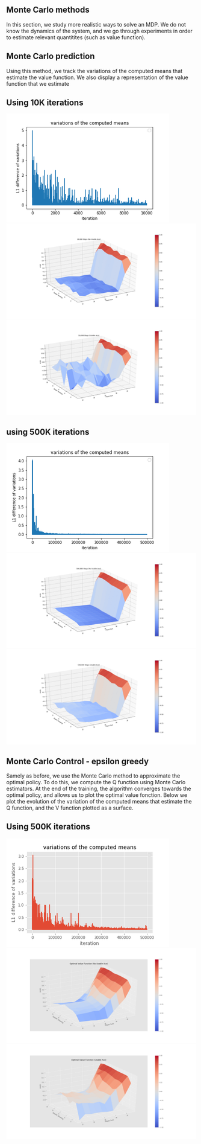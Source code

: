 ## Monte Carlo methods

In this section, we study more realistic ways to solve an MDP. We do not know the dynamics of the system, and we go through experiments in order to estimate relevant quantitites (such as value function).

## Monte Carlo prediction
Using this method, we track the variations of the computed means that estimate the value function. We also display a representation of the value function that we estimate

  ## Using 10K iterations ##

![](https://github.com/simon555/RL/blob/master/MonteCarlo/MonteCarloPrediction/10K_evolutionMean.png)
![](https://github.com/simon555/RL/blob/master/MonteCarlo/MonteCarloPrediction/10%2C000%20Steps%20(No%20Usable%20Ace).png
)
![](https://github.com/simon555/RL/blob/master/MonteCarlo/MonteCarloPrediction/10%2C000%20Steps%20(Usable%20Ace).png
)

  ## using 500K iterations ##
![](https://github.com/simon555/RL/blob/master/MonteCarlo/MonteCarloPrediction/500K_evolutionMean.png)
![](https://github.com/simon555/RL/blob/master/MonteCarlo/MonteCarloPrediction/500%2C000%20Steps%20(No%20Usable%20Ace).png
)
![](https://github.com/simon555/RL/blob/master/MonteCarlo/MonteCarloPrediction/500%2C000%20Steps%20(Usable%20Ace).png
)



## Monte Carlo Control - epsilon greedy
Samely as before, we use the Monte Carlo method to approximate the optimal policy. To do this, we compute the Q function using Monte Carlo estimators. At the end of the training, the algorithm converges towards the optimal policy, and allows us to plot the optimal value fonction. Below we plot the evolution of the variation of the computed means that estimate the Q function, and the V function plotted as a surface.

  ## Using 500K iterations ##

![](https://github.com/simon555/RL/blob/master/MonteCarlo/MonteCarloControl-eGreedy/500K_evolutionMean.png)
![](https://github.com/simon555/RL/blob/master/MonteCarlo/MonteCarloControl-eGreedy/Optimal%20Value%20Function%20(No%20Usable%20Ace).png)
![](https://github.com/simon555/RL/blob/master/MonteCarlo/MonteCarloControl-eGreedy/Optimal%20Value%20Function%20(Usable%20Ace).png)


